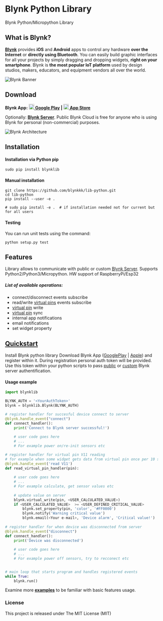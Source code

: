 # Blynk Python Library
Blynk Python/Micropython Library

## What is Blynk?
**[Blynk][blynk-io]** provides **iOS** and **Android** apps to control any hardware **over the Internet** or **directly using Bluetooth**.
You can easily build graphic interfaces for all your projects by simply dragging and dropping widgets, **right on your smartphone**.
Blynk is **the most popular IoT platform** used by design studios, makers, educators, and equipment vendors all over the world.

![Blynk Banner][blynk-banner]

## Download

**Blynk App: 
[<img src="https://cdn.rawgit.com/simple-icons/simple-icons/develop/icons/googleplay.svg" width="18" height="18" /> Google Play][blynk-app-android] | 
[<img src="https://cdn.rawgit.com/simple-icons/simple-icons/develop/icons/apple.svg" width="18" height="18" /> App Store][blynk-app-ios]**

Optionally: **[Blynk Server][blynk-server]**. Public Blynk Cloud is free for anyone who is using Blynk for personal (non-commercial) purposes.

![Blynk Architecture][blynk-architecture]

## Installation 

#### Installation via Python pip
    sudo pip install blynklib   


#### Manual installation 
    git clone https://github.com/blynkkk/lib-python.git
    cd lib-python
    pip install --user -e .

    # sudo pip install -e .  # if installation needed not for current but for all users 

#### Testing
You can run unit tests using the command:

    python setup.py test

## Features
Library allows to communicate with public or custom [Blynk Server][blynk-server]. 
Supports Python2/Python3/Micropython. HW support of RaspberryPi/Esp32

##### List of available operations:
 - connect/disconnect events subscribe
 - read/write [virtual pins][blynk-vpins] events subscribe
 - [virtual pin][blynk-vpins] write
 - [virtual pin][blynk-vpins] sync
 - internal app notifications
 - email notifications
 - set widget property
 

## [Quickstart][blynk-docs]
Install Blynk python  library
Download Blynk App ([GooglePlay][blynk-app-android] | [Apple][blynk-app-ios]) and register within it. 
During registration personal auth token will be provided. Use this token within your python scripts to pass
[public][blynk-server-public] or [custom][blynk-server] Blynk server authentification.

#### Usage example
```py
import blynklib

BLYNK_AUTH = '<YourAuthToken>'
blynk = blynklib.Blynk(BLYNK_AUTH)

# register handler for succesful device connect to server
@blynk.handle_event("connect")
def connect_handler():
    print('Connect to Blynk server successful!')
   
    # user code goes here
    # ...
    # For example power on/re-init sensors etc

# register handler for virtual pin V11 reading
# for example when some widget gets data from virtual pin once per 10 seconds    
@blynk.handle_event('read V11')
def read_virtual_pin_handler(pin):
    
    # user code goes here
    # ...
    # For example calculate, get sensor values etc
    
    # update value on server 
    blynk.virtual_write(pin, <USER_CALCULATED_VALUE>)
    if <USER_CALCULATED_VALUE>  >= <USER_DEFINED_CRITICAL_VALUE>
        blynk.set_property(pin, 'color', '#FF0000')
        blynk.notify('Warning critical value')
        blynk.email(<Your e-mail>, 'Device alarm', 'Critical value!')
        
# register handler for when device was disconnected from server
@blynk.handle_event("disconnect")
def connect_handler():
    print('Device was disconnected')
   
    # user code goes here
    # ...
    # For example power off sensors, try to recconect etc

    
# main loop that starts program and handles registered events
while True:
    blynk.run()
```

Examine more **[examples][blynk-py-examples]** to be familiar with basic features usage.


### License
This project is released under The MIT License (MIT)



  [blynk-io]: https://github.com/blynkkk/blynkkk.github.io
  [blynk-architecture]: https://github.com/blynkkk/blynkkk.github.io/blob/master/images/architecture.png
  [blynk-banner]: https://github.com/blynkkk/blynkkk.github.io/blob/master/images/GithubBanner.jpg
  [blynk-server]: https://github.com/blynkkk/blynk-server
  [blynk-server-public]: blynk-cloud.com
  [blynk-docs]: https://docs.blynk.cc/
  [blynk-py-examples]: https://github.com/blynkkk/lib-python/blob/master/examples
  [blynk-app-android]: https://play.google.com/store/apps/details?id=cc.blynk
  [blynk-app-ios]: https://itunes.apple.com/us/app/blynk-control-arduino-raspberry/id808760481?ls=1&mt=8
  [blynk-vpins]: http://help.blynk.cc/getting-started-library-auth-token-code-examples/blynk-basics/what-is-virtual-pins